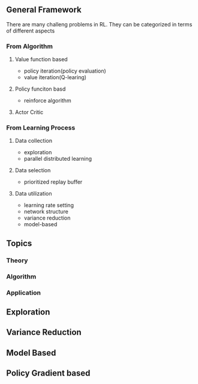 <link rel="stylesheet" type="text/css" href="auto_index.css" />




##  General Framework

 There are many challeng problems in RL. They can be categorized in terms of different aspects
 
###  From Algorithm 

 1. Value function based

	 - policy iteration(policy evaluation)
	 - value iteration(Q-learing)

 2. Policy funciton basd

 	 - reinforce algorithm

 3. Actor Critic

###  From Learning Process

  1. Data collection
        * exploration
        * parallel distributed learning
    
  2. Data selection

      * prioritized replay buffer

  3. Data utilization
      
     * learning rate setting
     * network structure
     * variance reduction
     * model-based


##   Topics 

###   Theory

###   Algorithm

###   Application

## Exploration

## Variance Reduction

## Model Based

## Policy Gradient based

 



    